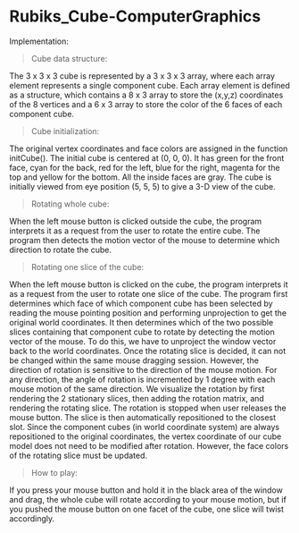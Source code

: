 # Rubiks_Cube-ComputerGraphics
Implementation:

>	Cube data structure:

The 3 x 3 x 3 cube is represented by a 3 x 3 x 3 array, where each array element represents a single component cube. Each array element is defined as a structure, which contains a 8 x 3 array to store the (x,y,z) coordinates of the 8 vertices and a 6 x 3 array to store the color of the 6 faces of each component cube.


>	Cube initialization:

The original vertex coordinates and face colors are assigned in the function initCube(). The initial cube is centered at (0, 0, 0). It has green for the front face, cyan for the back, red for the left, blue for the right, magenta for the top and yellow for the bottom. All the inside faces are gray. The cube is initially viewed from eye position (5, 5, 5) to give a 3-D view of the cube.

>	Rotating whole cube:

When the left mouse button is clicked outside the cube, the program interprets it as a request from the user to rotate the entire cube. The program then detects the motion vector of the mouse to determine which direction to rotate the cube.

>	Rotating one slice of the cube:

When the left mouse button is clicked on the cube, the program interprets it as a request from the user to rotate one slice of the cube. The program first determines which face of which component cube has been selected by reading the mouse pointing position and performing unprojection to get the original world coordinates. It then determines which of the two possible slices containing that component cube to rotate by detecting the motion vector of the mouse. To do this, we have to unproject the window vector back to the world coordinates. Once the rotating slice is decided, it can not be changed within the same mouse dragging session. However, the direction of rotation is sensitive to the direction of the mouse motion. For any direction, the angle of rotation is incremented by 1 degree with each mouse motion of the same direction. We visualize the rotation by first rendering the 2 stationary slices, then adding the rotation matrix, and rendering the rotating slice. The rotation is stopped when user releases the mouse button. The slice is then automatically repositioned to the closest slot. Since the component cubes (in world coordinate system) are always repositioned to the original coordinates, the vertex coordinate of our cube model does not need to be modified after rotation. However, the face colors of the rotating slice must be updated.

> How to play:

If you press your mouse button and hold it in the black area of the window and drag, the whole cube will rotate according to your mouse motion, but if you pushed the mouse button on one facet of the cube, one slice will twist accordingly.

